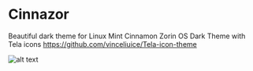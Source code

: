 # Cinnazor
Beautiful dark theme for Linux Mint Cinnamon
Zorin OS Dark Theme with Tela icons
https://github.com/vinceliuice/Tela-icon-theme

![alt text](https://teknologital.com/wp-content/uploads/2021/09/cinnazor.png)
